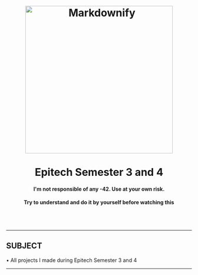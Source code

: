 <h1 align="center">
  <br>
  <a href="http://www.epitech.eu/fr"><img src="https://upload.wikimedia.org/wikipedia/commons/2/2d/Epitech.png" alt="Markdownify" width="400"></a>
  <br><br>
  Epitech Semester 3 and 4
  <br>
</h1>

<h4 align="center">I'm not responsible of any -42. Use at your own risk.</h4>
<h4 align="center">Try to understand and do it by yourself before watching this</h4>
<br><br/>

---


## SUBJECT

• All projects I made during Epitech Semester 3 and 4

---
